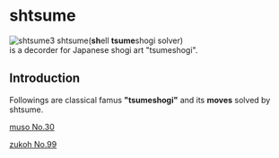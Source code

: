 # shtsume

![shtsume3](https://github.com/hkijin/shtsume/assets/99144736/34c9114f-1bc3-445e-9a14-23601c223132)
shtsume(**sh**ell **tsume**shogi solver)   
is a decorder for Japanese shogi art "tsumeshogi".  

## Introduction  

Followings are classical famus **"tsumeshogi"** and its **moves** solved by shtsume.

[muso No.30](https://youtu.be/pnf919UX1Ik)   

[zukoh No.99](https://youtu.be/a7_ovDpCtSU)  
